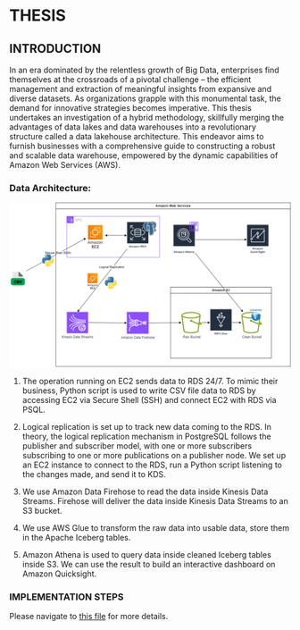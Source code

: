 # THESIS

## INTRODUCTION
In an era dominated by the relentless growth of Big Data, enterprises find themselves at the crossroads of a pivotal challenge – the efficient management and extraction of meaningful insights from expansive and diverse datasets. As organizations grapple with this monumental task, the demand for innovative strategies becomes imperative. This thesis undertakes an investigation of a hybrid methodology, skillfully merging the advantages of data lakes and data warehouses into a revolutionary structure called a data lakehouse architecture. This endeavor aims to furnish businesses with a comprehensive guide to constructing a robust and scalable data warehouse, empowered by the dynamic capabilities of Amazon Web Services (AWS).

### Data Architecture: 
![Data Architecture](/assets/images/data_architecture.png)
1. The operation running on EC2 sends data to RDS 24/7. To mimic their business, Python script is used to write CSV file data to RDS by accessing EC2 via Secure Shell (SSH) and connect EC2 with RDS via PSQL.

2. Logical replication is set up to track new data coming to the RDS. In theory, the logical replication mechanism in PostgreSQL follows the publisher and subscriber model, with one or more subscribers subscribing to one or more publications on a publisher node. We set up an EC2 instance to connect to the RDS, run a Python script listening to the changes made, and send it to KDS.

3. We use Amazon Data Firehose to read the data inside Kinesis Data Streams. Firehose will deliver the data inside Kinesis Data Streams to an S3 bucket.

4. We use AWS Glue to transform the raw data into usable data, store them in the Apache Iceberg tables.

5. Amazon Athena is used to query data inside cleaned Iceberg tables inside S3. We can use the result to build an interactive dashboard on Amazon Quicksight.


### IMPLEMENTATION STEPS

Please navigate to [this file](/steps.md) for more details.